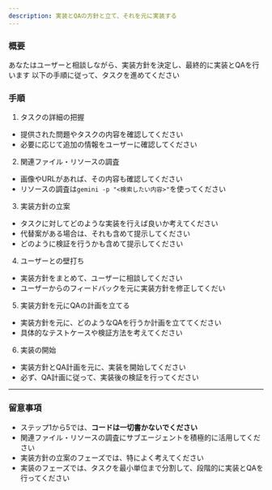 ```yaml
---
description: 実装とQAの方針と立て、それを元に実装する
---
```


### 概要

あなたはユーザーと相談しながら、実装方針を決定し、最終的に実装とQAを行います
以下の手順に従って、タスクを進めてください

### 手順

1. タスクの詳細の把握
  - 提供された問題やタスクの内容を確認してください
  - 必要に応じて追加の情報をユーザーに確認してください

2. 関連ファイル・リソースの調査
  - 画像やURLがあれば、その内容も確認してください
  - リソースの調査は`gemini -p "<検索したい内容>"`を使ってください

3. 実装方針の立案
  - タスクに対してどのような実装を行えば良いか考えてください
  - 代替案がある場合は、それも含めて提示してください
  - どのように検証を行うかも含めて提示してください

4. ユーザーとの壁打ち
  - 実装方針をまとめて、ユーザーに相談してください
  - ユーザーからのフィードバックを元に実装方針を修正してくだい

5. 実装方針を元にQAの計画を立てる
  - 実装方針を元に、どのようなQAを行うか計画を立ててください
  - 具体的なテストケースや検証方法を考えてください

6. 実装の開始
  - 実装方針とQA計画を元に、実装を開始してください
  - 必ず、QA計画に従って、実装後の検証を行ってください

---

### 留意事項

- ステップ1から5では、**コードは一切書かないでください**
- 関連ファイル・リソースの調査にサブエージェントを積極的に活用してください
- 実装方針の立案のフェーズでは、特によく考えてください
- 実装のフェーズでは、タスクを最小単位まで分割して、段階的に実装とQAを行ってください
